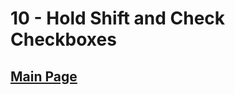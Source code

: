 # 10 - Hold Shift and Check Checkboxes

## <a href='https://github.com/Mugilan-Codes/javascript-30'>Main Page</a>
